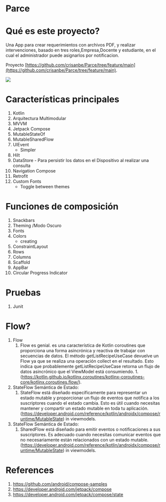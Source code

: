 # Parce
# Qué es este proyecto?
Una App para crear requerimientos con archivos PDF, y realizar intervenciones,
basado en tres roles,Empresa,Docente y estudiante, en el cual el administrador puede asignarlos por notificacion.

Proyecto
[https://github.com/crisanbe/Parce/tree/feature/main](https://github.com/crisanbe/Parce/tree/feature/main).

![](https://i.imgur.com/YS54hA9h.png)

# Características principales
1. Kotlin
1. Arquitectura Multimodular
1. MVVM
1. Jetpack Compose
1. MutableStateOf
1. MutableSharedFlow
1. UIEvent
    - Simpler
1. Hilt
1. DataStore - Para persistir los datos en el Dispositivo al realizar una consulta
1. Navigation Compose
1. Retrofit
1. Custom Fonts
    - Toggle between themes

# Funciones de composición
1. Snackbars
3. Theming /Modo Oscuro
4. Fonts
5. Colors
    - creating
7. ConstraintLayout
8. Rows
9. Columns
10. Scaffold
11. AppBar
12. Circular Progress Indicator

# Pruebas
1. Junit

#  Flow?
1. Flow
    1. Flow es genial. es una característica de Kotlin coroutines que proporciona una forma asincrónica y reactiva de trabajar con secuencias de datos.
       El método getListRecipeUseCase devuelve un Flow ya que se realiza una operación collect en el resultado. Esto indica que probablemente getListRecipeUseCase retorna un flujo de datos asincrónico que el ViewModel está consumiendo.
       1.(https://kotlin.github.io/kotlinx.coroutines/kotlinx-coroutines-core/kotlinx.coroutines.flow/).
1. StateFlow Semántica de Estado:
    1. StateFlow  está diseñado específicamente para representar un estado mutable y proporcionar un flujo de eventos que notifica a los suscriptores cuando el estado cambia. Esto es útil cuando necesitas mantener y compartir un estado mutable en toda tu aplicación. (https://developer.android.com/reference/kotlin/androidx/compose/runtime/MutableState) in viewmodels.
1. StateFlow Semántica de Estado:
    1. SharedFlow  está diseñado para emitir eventos o notificaciones a sus suscriptores. Es adecuado cuando necesitas comunicar eventos que no necesariamente están relacionados con un estado mutable. (https://developer.android.com/reference/kotlin/androidx/compose/runtime/MutableState) in viewmodels.


# References
1. https://github.com/android/compose-samples
1. https://developer.android.com/jetpack/compose
1. https://developer.android.com/jetpack/compose/state
